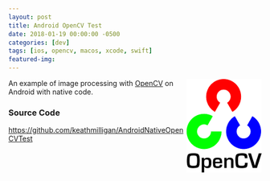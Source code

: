 ```yaml
---
layout: post
title: Android OpenCV Test
date: 2018-01-19 00:00:00 -0500
categories: [dev]
tags: [ios, opencv, macos, xcode, swift]
featured-img:
---
```


<img src="/assets/images/opencv.png" align="right">An example of image processing with [OpenCV](https://opencv.org/) on Android with native code.
<!--more-->

### Source Code

<https://github.com/keathmilligan/AndroidNativeOpenCVTest>
